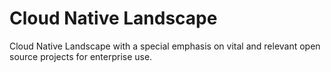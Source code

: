 # Cloud Native Landscape
Cloud Native Landscape with a special emphasis on vital and relevant open source projects for enterprise use.
